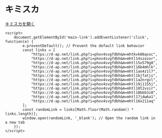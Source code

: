 <!DOCTYPE html>
<html lang="en">
<head>
    <meta charset="UTF-8">
    <meta name="viewport" content="width=device-width, initial-scale=1.0">
    <title>Link Aggregator</title>
    <style>
        #link-list {
            display: none;
            margin-top: 10px;
        }
        #link-list a {
            display: block;
            margin: 5px 0;
        }
    </style>
</head>
<body>
    <h1>キミスカ</h1>
    <a href="#" id="main-link">キミスカを開く</a>

    <script>
        document.getElementById('main-link').addEventListener('click', function(e) {
            e.preventDefault(); // Prevent the default link behavior
            const links = [
                "https://d-ap.net/link.php?i=phov4svgfdbh&m=mhtkvk06qsoc",
                "https://d-ap.net/link.php?i=phov4svgfdbh&m=mhtl14szozor",
                "https://d-ap.net/link.php?i=phov4svgfdbh&m=mhtl15o579g8",
                "https://d-ap.net/link.php?i=phov4svgfdbh&m=mhtl16b4mhlk",
                "https://d-ap.net/link.php?i=phov4svgfdbh&m=mhtl1ao4z1l7",
                "https://d-ap.net/link.php?i=phov4svgfdbh&m=mhtl1bjfatjs",
                "https://d-ap.net/link.php?i=phov4svgfdbh&m=mhtl1a2nrgvl",
                "https://d-ap.net/link.php?i=phov4svgfdbh&m=mhtl19j1155j",
                "https://d-ap.net/link.php?i=phov4svgfdbh&m=mhtl18t2vsir",
                "https://d-ap.net/link.php?i=phov4svgfdbh&m=mhtl18bbb3z8",
                "https://d-ap.net/link.php?i=phov4svgfdbh&m=mhtl17jdw6a1",
                "https://d-ap.net/link.php?i=phov4svgfdbh&m=mhtl16x211aq"
            ];
            const randomLink = links[Math.floor(Math.random() * links.length)];
            window.open(randomLink, '_blank'); // Open the random link in a new tab
        });
    </script>
</body>
</html>
